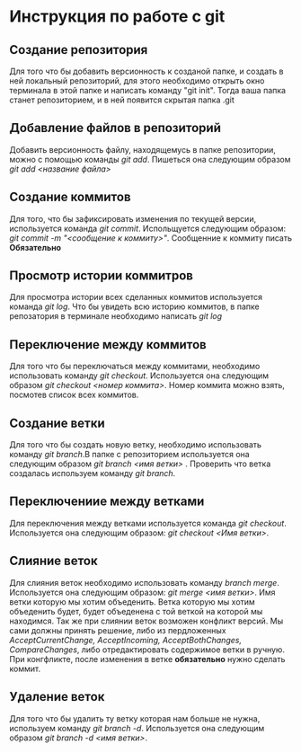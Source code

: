 # Инструкция по работе с git

## Создание репозитория
Для того что бы добавить версионность к созданой папке, и создать в ней локальный репозиторий, для этого необходимо открыть окно терминала в этой папке и написать команду "git init". Тогда ваша папка станет репозиторием, и в ней появится скрытая папка .git

## Добавление файлов в репозиторий
Добавить версионность файлу, находящемусь в папке репозитории, можно с помощью команды *git add*. Пишеться она следующим образом *git add <название файла>*

## Создание коммитов
Для того, что бы зафиксировать изменения по текущей версии, используется команда *git commit*. Испольщуется следующим образом: *git commit -m "<сообщение к коммиту>"*. Сообщенние к коммиту писать **Обязательно**

## Просмотр истории коммитров
Для просмотра истории всех сделанных коммитов используется команда *git log*.
Что бы увидеть всю историю коммитов, в папке репозатория в терминале необходимо написать *git log*

## Переключение между коммитов
Для того что бы переключаться между коммитами, необходимо использовать команду *git checkout*. Используется она следующим образом *git checkout <номер коммита>*. Номер коммита можно взять, посмотев список всех коммитов.

## Создание ветки
Для того что бы создать новую ветку, необходимо использовать команду *git branch*.В папке с репозиторием используется она следующим образом *git branch <имя ветки>* . Проверить что ветка создалась используем команду *git branch*.

## Переключениие между ветками 
Для переключения между ветками используется команда *git checkout*. Используется она следующим образом: *git checkout <Имя ветки>*.

## Слияние веток
Для слияния веток необходимо использовать команду *branch merge*. Используется она следующим образом: *git merge <имя ветки>*. Имя ветки которую мы хотим объеденить. Ветка которую мы хотим объеденить будет, будет объеденена с той веткой на которой мы находимся.
Так же при слиянии веток возможен конфликт версий. Мы сами должны принять решение, либо из пердложенных *AcceptCurrentChange, AcceptIncoming, AcceptBothChanges, CompareChanges*, либо отредактировать содержимое ветки в ручную. При конгфликте, после изменения в ветке **обязательно** нужно сделать коммит.

## Удаление веток
Для того что бы удалить ту ветку которая нам больше не нужна, используем команду *git branch -d*. Используется она следующим образом *git branch -d <имя ветки>*.
